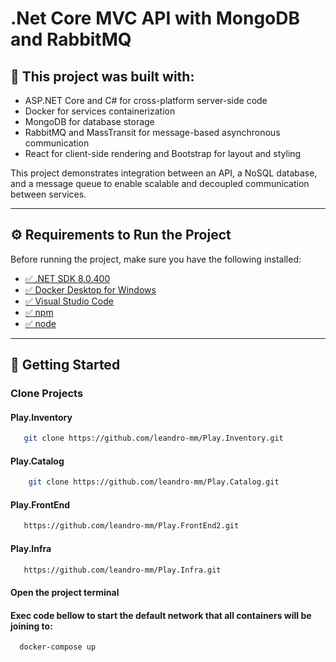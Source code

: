 # .Net Core MVC API with MongoDB and RabbitMQ

## 📌 This project was built with:
- ASP.NET Core and C# for cross-platform server-side code
- Docker for services containerization
- MongoDB for database storage
- RabbitMQ and MassTransit for message-based asynchronous communication
- React for client-side rendering and Bootstrap for layout and styling

This project demonstrates integration between an API, a NoSQL database, and a message queue to enable scalable and decoupled communication between services.  

---

## ⚙️ Requirements to Run the Project
Before running the project, make sure you have the following installed:

- [✅ .NET SDK 8.0.400](https://dotnet.microsoft.com/en-us/download)  
- [✅ Docker Desktop for Windows](https://www.docker.com/products/docker-desktop/)  
- [✅ Visual Studio Code](https://code.visualstudio.com/)
- [✅ npm](https://www.npmjs.com/)
- [✅ node](https://nodejs.org/pt) 

---

## 🚀 Getting Started
### Clone Projects
#### Play.Inventory 
```bash
   git clone https://github.com/leandro-mm/Play.Inventory.git
```
#### Play.Catalog
```bash
    git clone https://github.com/leandro-mm/Play.Catalog.git
```
#### Play.FrontEnd
```bash
   https://github.com/leandro-mm/Play.FrontEnd2.git
```
#### Play.Infra 
```bash
   https://github.com/leandro-mm/Play.Infra.git
```
#### Open the project terminal
#### Exec code bellow to start the default network that all containers will be joining to:
```bash
  docker-compose up
```

